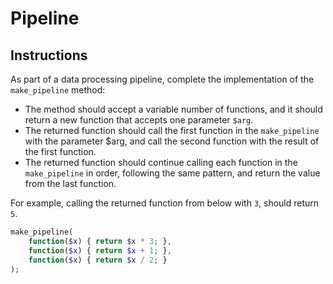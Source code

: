 # Pipeline

## Instructions

As part of a data processing pipeline, complete the implementation of the `make_pipeline` method:

- The method should accept a variable number of functions, and it should return a new function that accepts one parameter `$arg`.
- The returned function should call the first function in the `make_pipeline` with the parameter $arg, and call the second function with the result of the first function.
- The returned function should continue calling each function in the `make_pipeline` in order, following the same pattern, and return the value from the last function.

For example, calling the returned function from below with `3`, should return `5`.

```php
make_pipeline(
	function($x) { return $x * 3; },
	function($x) { return $x + 1; },
	function($x) { return $x / 2; }
);
```
